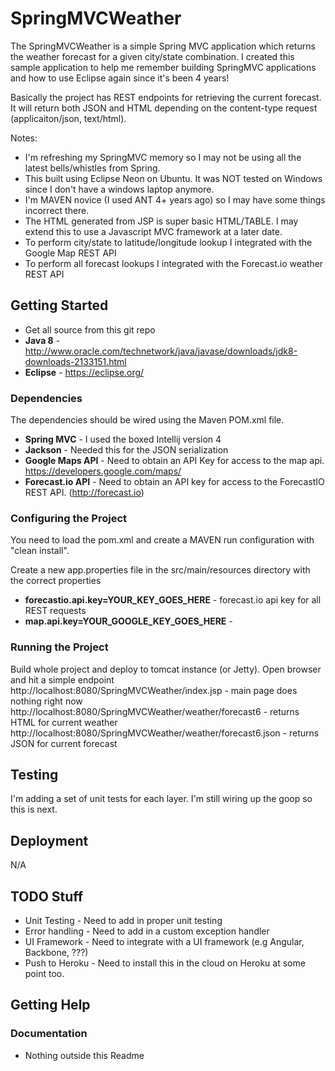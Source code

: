SpringMVCWeather 
==================

The SpringMVCWeather is a simple Spring MVC application which returns the weather forecast for a given city/state combination. I created this sample application to help me remember building SpringMVC applications and how to use Eclipse again since it's been 4 years!

Basically the project has REST endpoints for retrieving the current forecast. It will return both JSON and HTML depending on the content-type request (applicaiton/json, text/html).

Notes:
* I'm refreshing my SpringMVC memory so I may not be using all the latest bells/whistles from Spring.
* This built using Eclipse Neon on Ubuntu. It was NOT tested on Windows since I don't have a windows laptop anymore.
* I'm MAVEN novice (I used ANT 4+ years ago) so I may have some things incorrect there.
* The HTML generated from JSP is super basic HTML/TABLE. I may extend this to use a Javascript MVC framework at a later date.
* To perform city/state to latitude/longitude lookup I integrated with the Google Map REST API
* To perform all forecast lookups I integrated with the Forecast.io weather REST API


## Getting Started

* Get all source from this git repo
* **Java 8** - http://www.oracle.com/technetwork/java/javase/downloads/jdk8-downloads-2133151.html
* **Eclipse** - https://eclipse.org/


### Dependencies
The dependencies should be wired using the Maven POM.xml file.
* **Spring MVC** - I used the boxed Intellij version 4
* **Jackson** - Needed this for the JSON serialization
* **Google Maps API** - Need to obtain an API Key for access to the map api. https://developers.google.com/maps/
* **Forecast.io API** - Need to obtain an API key for access to the ForecastIO REST API. (http://forecast.io)


### Configuring the Project

You need to load the pom.xml and create a MAVEN run configuration with "clean install".

Create a new app.properties file in the src/main/resources directory with the correct properties

* **forecastio.api.key=YOUR_KEY_GOES_HERE** - forecast.io api key for all REST requests
* **map.api.key=YOUR_GOOGLE_KEY_GOES_HERE** - 


### Running the Project

Build whole project and deploy to tomcat instance (or Jetty).
Open browser and hit a simple endpoint
http://localhost:8080/SpringMVCWeather/index.jsp - main page does nothing right now
http://localhost:8080/SpringMVCWeather/weather/forecast6 - returns HTML for current weather
http://localhost:8080/SpringMVCWeather/weather/forecast6.json - returns JSON for current forecast

## Testing

I'm adding a set of unit tests for each layer. I'm still wiring up the goop so this is next.

## Deployment

N/A


## TODO Stuff

* Unit Testing - Need to add in proper unit testing
* Error handling - Need to add in a custom exception handler
* UI Framework - Need to integrate with a UI framework (e.g Angular, Backbone, ???)
* Push to Heroku - Need to install this in the cloud on Heroku at some point too.

## Getting Help

### Documentation

* Nothing outside this Readme
